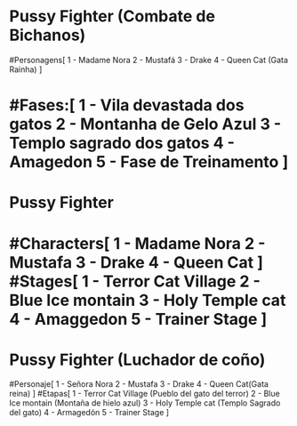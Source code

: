 # Pussy Fighter (Combate de Bichanos)
#Personagens[
  1 - Madame Nora
  2 - Mustafá
  3 - Drake
  4 - Queen Cat (Gata Rainha)
]

#Fases:[
  1 - Vila devastada dos gatos
  2 - Montanha de Gelo Azul
  3  - Templo sagrado dos gatos
  4 - Amagedon
  5 - Fase de Treinamento
]
========================================================================================

# Pussy Fighter
#Characters[
  1 - Madame Nora
  2 - Mustafa
  3 - Drake 
  4 - Queen Cat
]
#Stages[
  1 - Terror Cat Village
  2 - Blue Ice montain
  3 - Holy Temple cat
  4 - Amaggedon
  5 - Trainer Stage
]
=======================================================================================

# Pussy Fighter (Luchador de  coño)
#Personaje[
  1 - Señora Nora
  2 - Mustafa
  3 - Drake 
  4 - Queen Cat(Gata reina)
]
#Etapas[
  1 - Terror Cat Village (Pueblo del gato del terror)
  2 - Blue Ice montain (Montaña de hielo azul)
  3 - Holy Temple cat (Templo Sagrado del gato)
  4 - Armagedón
  5 - Trainer Stage
]
